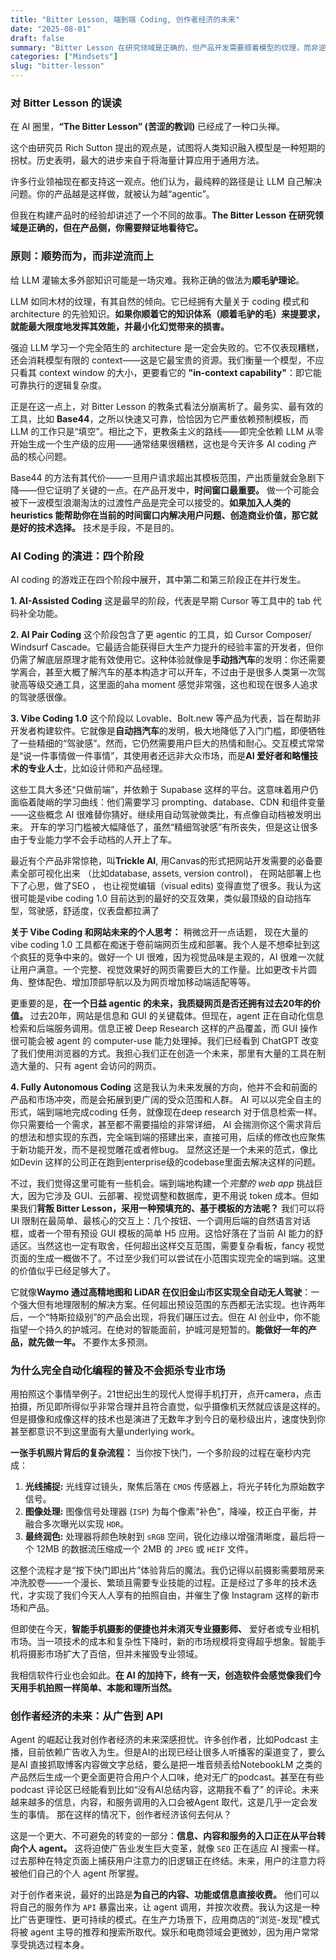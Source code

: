 ```yaml
---
title: "Bitter Lesson, 端到端 Coding, 创作者经济的未来"
date: "2025-08-01"
draft: false
summary: "Bitter Lesson 在研究领域是正确的，但产品开发需要顺着模型的纹理，而非逆向而行。"
categories: ["Mindsets"]
slug: "bitter-lesson"
---
```



### 对 Bitter Lesson 的误读

在 AI 圈里，**“The Bitter Lesson” (苦涩的教训)** 已经成了一种口头禅。

这个由研究员 Rich Sutton 提出的观点是，试图将人类知识融入模型是一种短期的拐杖。历史表明，最大的进步来自于将海量计算应用于通用方法。

许多行业领袖现在都支持这一观点。他们认为，最纯粹的路径是让 LLM 自己解决问题。你的产品越是这样做，就被认为越“agentic”。

但我在构建产品时的经验却讲述了一个不同的故事。**The Bitter Lesson 在研究领域是正确的，但在产品侧，你需要辩证地看待它。**

### 原则：顺势而为，而非逆流而上

给 LLM 灌输太多外部知识可能是一场灾难。我称正确的做法为**顺毛驴理论**。

LLM 如同木材的纹理，有其自然的倾向。它已经拥有大量关于 coding 模式和 architecture 的先验知识。**如果你顺着它的知识体系（顺着毛驴的毛）来提要求，就能最大限度地发挥其效能，并最小化幻觉带来的损害。**

强迫 LLM 学习一个完全陌生的 architecture 是一定会失败的。它不仅表现糟糕，还会消耗模型有限的 context——这是它最宝贵的资源。我们衡量一个模型，不应只看其 context window 的大小，更要看它的 **"in-context capability"**：即它能可靠执行的逻辑复杂度。

正是在这一点上，对 Bitter Lesson 的教条式看法分崩离析了。最务实、最有效的工具，比如 **Base44**，之所以快速又可靠，恰恰因为它严重依赖预制模板，而 LLM 的工作只是“填空”。相比之下，更教条主义的路线——即完全依赖 LLM 从零开始生成一个生产级的应用——通常结果很糟糕，这也是今天许多 AI coding 产品的核心问题。

Base44 的方法有其代价——一旦用户请求超出其模板范围，产出质量就会急剧下降——但它证明了关键的一点。在产品开发中，**时间窗口最重要。** 做一个可能会被下一波模型浪潮淘汰的过渡性产品是完全可以接受的。**如果加入人类的 heuristics 能帮助你在当前的时间窗口内解决用户问题、创造商业价值，那它就是好的技术选择。** 技术是手段，不是目的。

### AI Coding 的演进：四个阶段

AI coding 的游戏正在四个阶段中展开，其中第二和第三阶段正在并行发生。

**1. AI-Assisted Coding**
这是最早的阶段，代表是早期 Cursor 等工具中的 tab 代码补全功能。

**2. AI Pair Coding**
这个阶段包含了更 agentic 的工具，如 Cursor Composer/ Windsurf Cascade。它最适合能获得巨大生产力提升的经验丰富的开发者，但你仍需了解底层原理才能有效使用它。这种体验就像是**手动挡汽车**的发明：你还需要学离合，甚至大概了解汽车的基本构造才可以开车，不过由于是很多人类第一次驾驶高等级交通工具，这里面的aha moment 感觉非常强，这也和现在很多人追求的驾驶感很像。

**3. Vibe Coding 1.0**
这个阶段以 Lovable、Bolt.new 等产品为代表，旨在帮助非开发者构建软件。它就像是**自动挡汽车**的发明，极大地降低了入门门槛，即便牺牲了一些精细的“驾驶感”。然而，它仍然需要用户巨大的热情和耐心。交互模式常常是“说一件事情做一件事情”，其使用者还远非大众市场，而是**AI 爱好者和略懂技术的专业人士**，比如设计师和产品经理。

这些工具大多还“只做前端”，并依赖于 Supabase 这样的平台。这意味着用户仍面临着陡峭的学习曲线：他们需要学习 prompting、database、CDN 和组件变量——这些概念 AI 很难替你猜好。继续用自动驾驶做类比，有点像自动档被发明出来。 开车的学习门槛被大幅降低了，虽然“精细驾驶感”有所丧失，但是这让很多由于专业能力学不会手动档的人开上了车。

最近有个产品非常惊艳，叫**Trickle AI**, 用Canvas的形式把网站开发需要的必备要素全部可视化出来 （比如database, assets, version control)， 在网站部署上也下了心思，做了SEO ， 也让视觉编辑（visual edits) 变得直觉了很多。我认为这很可能是vibe coding 1.0 目前达到的最好的交互效果，类似最顶级的自动挡车型，驾驶感，舒适度，仪表盘都拉满了

**关于 Vibe Coding 和网站未来的个人思考：** 稍微岔开一点话题， 现在大量的vibe coding 1.0 工具都在痴迷于卷前端网页生成和部署。我个人是不想牵扯到这个疯狂的竞争中来的。做好一个 UI 很难，因为视觉品味是主观的，AI 很难一次就让用户满意。一个完整、视觉效果好的网页需要巨大的工作量。比如更改卡片圆角、整体配色、增加顶部导航以及为网页增加移动端适配等等。

更重要的是，**在一个日益 agentic 的未来，我质疑网页是否还拥有过去20年的价值。** 过去20年，网站是信息和 GUI 的关键载体。但现在，agent 正在自动化信息检索和后端服务调用。信息正被 Deep Research 这样的产品覆盖，而 GUI 操作很可能会被 agent 的 computer-use 能力处理掉。我们已经看到 ChatGPT 改变了我们使用浏览器的方式。我担心我们正在创造一个未来，那里有大量的工具在制造大量的、只有 agent 会访问的网页。

**4. Fully Autonomous Coding** 这是我认为未来发展的方向，他并不会和前面的产品和市场冲突，而是会拓展到更广阔的受众范围和人群。 AI 可以以完全自主的形式，端到端地完成coding 任务，就像现在deep research 对于信息检索一样。 你只需要给一个需求，甚至都不需要描绘的非常详细， AI 会揣测你这个需求背后的想法和想实现的东西，完全端到端的搭建出来，直接可用，后续的修改也应聚焦于新功能开发，而不是视觉雕花或者修bug。 显然这还是一个未来的范式，像比如Devin 这样的公司正在跑到enterprise级的codebase里面去解决这样的问题。

不过，我们觉得这里可能有一些机会。端到端地构建一个*完整的 web app* 挑战巨大，因为它涉及 GUI、云部署、视觉调整和数据库，更不用说 token 成本。但如果我们**背叛 Bitter Lesson，采用一种预填充的、基于模板的方法呢？** 我们可以将 UI 限制在最简单、最核心的交互上：几个按钮、一个调用后端的自然语言对话框，或者一个带有预设 GUI 模板的简单 H5 应用。这恰好落在了当前 AI 能力的舒适区。当然这也一定有取舍，任何超出这样交互范围，需要复杂看板，fancy 视觉页面的生成一概做不了。不过至少我们可以尝试在小范围实现完全的端到端。这里的价值似乎已经足够大了。

它就像**Waymo 通过高精地图和 LiDAR 在仅旧金山市区实现全自动无人驾驶**：一个强大但有地理限制的解决方案。任何超出预设范围的东西都无法实现。也许两年后，一个“特斯拉级别”的产品会出现，将我们碾压过去。但在 AI 创业中，你不能指望一个持久的护城河。在绝对的智能面前，护城河是短暂的。**能做好一年的产品，就先做一年。** 不要作太多预测。

### 为什么完全自动化编程的普及不会扼杀专业市场

用拍照这个事情举例子。21世纪出生的现代人觉得手机打开，点开camera，点击拍摄，所见即所得似乎非常合理并且符合直觉，似乎摄像机天然就应该是这样的。但是摄像和成像这样的技术也是演进了无数年才到今日的毫秒级出片，速度快到你甚至都意识不到这里面有大量underlying work。

**一张手机照片背后的复杂流程：**
当你按下快门，一个多阶段的过程在毫秒内完成：

1. **光线捕捉:** 光线穿过镜头，聚焦后落在 `CMOS` 传感器上，将光子转化为原始数字信号。
2. **图像处理:** 图像信号处理器 (`ISP`) 为每个像素“补色”，降噪，校正白平衡，并融合多次曝光以实现 `HDR`。
3. **最终润色:** 处理器将颜色映射到 `sRGB` 空间，锐化边缘以增强清晰度，最后将一个 12MB 的数据流压缩成一个 2MB 的 `JPEG` 或 `HEIF` 文件。

这整个流程才是“按下快门即出片”体验背后的魔法。我仍记得以前摄影需要暗房来冲洗胶卷——一个漫长、繁琐且需要专业技能的过程。正是经过了多年的技术迭代，才实现了我们今天人人享有的拍照自由，并催生了像 Instagram 这样的新市场和产品。

但即使在今天，**智能手机摄影的便捷也并未消灭专业摄影师、** 爱好者或专业相机市场。当一项技术的成本和复杂性下降时，新的市场规模将变得超乎想象。智能手机将摄影市场扩大了百倍，但并未摧毁专业领域。

我相信软件行业也会如此。**在 AI 的加持下，终有一天，创造软件会感觉像我们今天用手机拍照一样简单、本能和理所当然。**

### 创作者经济的未来：从广告到 API

Agent 的崛起让我对创作者经济的未来深感担忧。许多创作者，比如Podcast 主播，目前依赖广告收入为生。但是AI的出现已经让很多人听播客的渠道变了，要么是AI 直接抓取博客内容做文字总结，要么是把一堆音频丢给NotebookLM 之类的产品然后生成一个更全面更符合用户个人口味，绝对无广的podcast。甚至在有些podcast 评论区已经能看到比如“没有AI总结内容，这期我不看了” 的评论。未来越来越多的信息，内容，和服务调用的入口会被Agent 取代，这是几乎一定会发生的事情。 那在这样的情况下，创作者经济该何去何从？

这是一个更大、不可避免的转变的一部分：**信息、内容和服务的入口正在从平台转向个人 agent。** 这将迫使广告业发生巨大变革，就像 `SEO` 正在适应 AI 搜索一样。过去那种在特定页面上捕获用户注意力的旧逻辑正在终结。未来，用户的注意力将被他们自己的个人 agent 所掌握。

对于创作者来说，最好的出路是**为自己的内容、功能或信息直接收费。** 他们可以将自己的服务作为 `API` 暴露出来，让 agent 调用，并按次收费。我认为这是一种比广告更理性、更可持续的模式。在生产力场景下，应用商店的“浏览-发现”模式将被 agent 主导的推荐和搜索所取代。娱乐和电商领域会更微妙，因为用户常常享受挑选过程本身。